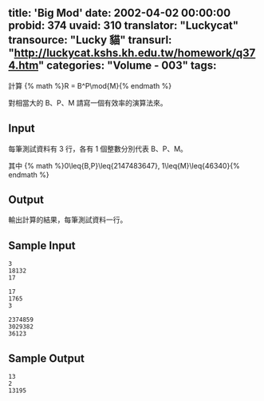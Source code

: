 title: 'Big Mod'
date: 2002-04-02 00:00:00
probid: 374
uvaid: 310
translator: "Luckycat"
transource: "Lucky 貓"
transurl: "http://luckycat.kshs.kh.edu.tw/homework/q374.htm"
categories: "Volume - 003"
tags:
---

計算 {% math %}R = B^P\mod{M}{% endmath %}

對相當大的 B、P、M 請寫一個有效率的演算法來。

## Input ##

每筆測試資料有 3 行，各有 1 個整數分別代表 B、P、M。

其中 {% math %}0\leq{B,P}\leq{2147483647}, 1\leq{M}\leq{46340}{% endmath %}

## Output ##

輸出計算的結果，每筆測試資料一行。

## Sample Input ##

	3
	18132
	17

	17
	1765
	3

	2374859
	3029382
	36123

## Sample Output ##

	13
	2
	13195